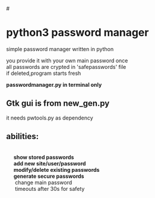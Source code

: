 
#<h1> python3 password manager</h1>
simple password manager written in python<br>

you provide it with your own main password once<br>
all passwords are crypted in 'safepasswords' file<br>
if deleted,program starts fresh<br>

<b>passwordmanager.py in terminal only</b><br>

<h2>Gtk gui is from new_gen.py</h2>
it needs pwtools.py as dependency<br>


<h2><b>abilities:</h2><br>
&nbsp;&nbsp;&nbsp;&nbsp;&nbsp; show stored passwords<br>
&nbsp;&nbsp;&nbsp;&nbsp;&nbsp; add new site/user/password<br>
&nbsp;&nbsp;&nbsp;&nbsp;&nbsp; modify/delete existing passwords<br>
&nbsp;&nbsp;&nbsp;&nbsp;&nbsp; generate secure passwords</b><br>
&nbsp;&nbsp;&nbsp;&nbsp;&nbsp; change main password</b><br>
&nbsp;&nbsp;&nbsp;&nbsp;&nbsp; timeouts after 30s for safety</b><br>

